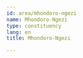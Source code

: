 ```yaml
---
id: area/mhondoro-ngezi
name: Mhondoro-Ngezi
type: constituency
lang: en
title: Mhondoro-Ngezi

---
```

